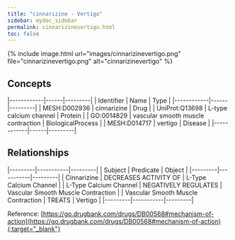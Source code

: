 ```yaml
---
title: "cinnarizine - Vertigo"
sidebar: mydoc_sidebar
permalink: cinnarizinevertigo.html
toc: false 
---
```


{% include image.html url="images/cinnarizinevertigo.png" file="cinnarizinevertigo.png" alt="cinnarizinevertigo" %}

## Concepts

|------------|------|---------|
| Identifier | Name | Type    |
|------------|------|---------|
| MESH:D002936 | cinnarizine | Drug |
| UniProt:Q13698 | L-type calcium channel | Protein |
| GO:0014829 | vascular smooth muscle contraction | BiologicalProcess |
| MESH:D014717 | vertigo | Disease |
|------------|------|---------|

## Relationships

|---------|-----------|---------|
| Subject | Predicate | Object  |
|---------|-----------|---------|
| Cinnarizine | DECREASES ACTIVITY OF | L-Type Calcium Channel |
| L-Type Calcium Channel | NEGATIVELY REGULATES | Vascular Smooth Muscle Contraction |
| Vascular Smooth Muscle Contraction | TREATS | Vertigo |
|---------|-----------|---------|

Reference: [https://go.drugbank.com/drugs/DB00568#mechanism-of-action](https://go.drugbank.com/drugs/DB00568#mechanism-of-action){:target="_blank"}